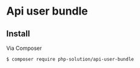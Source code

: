 # Api user bundle

## Install
Via Composer
``` bash
$ composer require php-solution/api-user-bundle
```